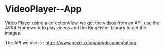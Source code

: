 # VideoPlayer--App
Video Player using a collectionView, we got the videos from an API, use the AVKit Framework to play videos and the KingFisher Library to get the images.

The API we use is : https://www.pexels.com/api/documentation/
